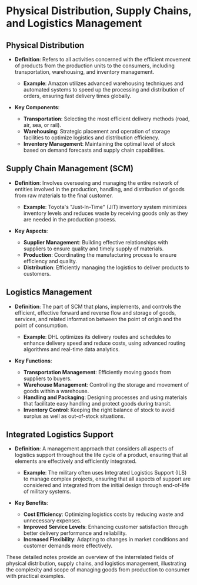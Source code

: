 # Physical Distribution, Supply Chains, and Logistics Management

## Physical Distribution
- **Definition**: Refers to all activities concerned with the efficient movement of products from the production units to the consumers, including transportation, warehousing, and inventory management.
  - **Example**: Amazon utilizes advanced warehousing techniques and automated systems to speed up the processing and distribution of orders, ensuring fast delivery times globally.

- **Key Components**:
  - **Transportation**: Selecting the most efficient delivery methods (road, air, sea, or rail).
  - **Warehousing**: Strategic placement and operation of storage facilities to optimize logistics and distribution efficiency.
  - **Inventory Management**: Maintaining the optimal level of stock based on demand forecasts and supply chain capabilities.

## Supply Chain Management (SCM)
- **Definition**: Involves overseeing and managing the entire network of entities involved in the production, handling, and distribution of goods from raw materials to the final customer.
  - **Example**: Toyota's "Just-In-Time" (JIT) inventory system minimizes inventory levels and reduces waste by receiving goods only as they are needed in the production process.

- **Key Aspects**:
  - **Supplier Management**: Building effective relationships with suppliers to ensure quality and timely supply of materials.
  - **Production**: Coordinating the manufacturing process to ensure efficiency and quality.
  - **Distribution**: Efficiently managing the logistics to deliver products to customers.

## Logistics Management
- **Definition**: The part of SCM that plans, implements, and controls the efficient, effective forward and reverse flow and storage of goods, services, and related information between the point of origin and the point of consumption.
  - **Example**: DHL optimizes its delivery routes and schedules to enhance delivery speed and reduce costs, using advanced routing algorithms and real-time data analytics.

- **Key Functions**:
  - **Transportation Management**: Efficiently moving goods from suppliers to buyers.
  - **Warehouse Management**: Controlling the storage and movement of goods within a warehouse.
  - **Handling and Packaging**: Designing processes and using materials that facilitate easy handling and protect goods during transit.
  - **Inventory Control**: Keeping the right balance of stock to avoid surplus as well as out-of-stock situations.

## Integrated Logistics Support
- **Definition**: A management approach that considers all aspects of logistics support throughout the life cycle of a product, ensuring that all elements are effectively and efficiently integrated.
  - **Example**: The military often uses Integrated Logistics Support (ILS) to manage complex projects, ensuring that all aspects of support are considered and integrated from the initial design through end-of-life of military systems.

- **Key Benefits**:
  - **Cost Efficiency**: Optimizing logistics costs by reducing waste and unnecessary expenses.
  - **Improved Service Levels**: Enhancing customer satisfaction through better delivery performance and reliability.
  - **Increased Flexibility**: Adapting to changes in market conditions and customer demands more effectively.

These detailed notes provide an overview of the interrelated fields of physical distribution, supply chains, and logistics management, illustrating the complexity and scope of managing goods from production to consumer with practical examples.
